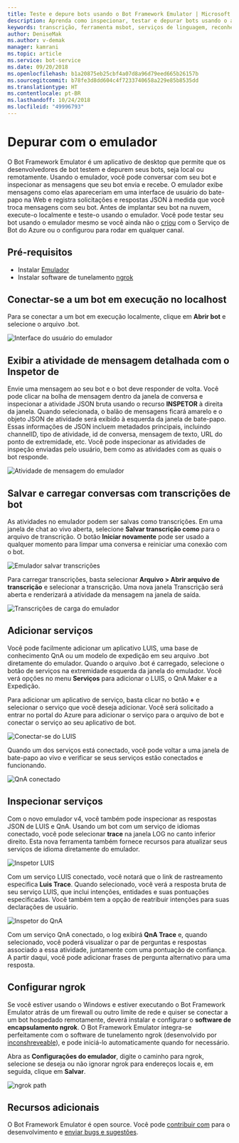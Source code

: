 ```yaml
---
title: Teste e depure bots usando o Bot Framework Emulator | Microsoft Docs
description: Aprenda como inspecionar, testar e depurar bots usando o aplicativo de desktop do Bot Framework Emulator.
keywords: transcrição, ferramenta msbot, serviços de linguagem, reconhecimento de fala
author: DeniseMak
ms.author: v-demak
manager: kamrani
ms.topic: article
ms.service: bot-service
ms.date: 09/20/2018
ms.openlocfilehash: b1a20875eb25cbf4a07d8a96d79eed665b26157b
ms.sourcegitcommit: b78fe3d8dd604c4f7233740658a229e85b8535dd
ms.translationtype: HT
ms.contentlocale: pt-BR
ms.lasthandoff: 10/24/2018
ms.locfileid: "49996793"
---
```

# <a name="debug-with-the-emulator"></a>Depurar com o emulador

O Bot Framework Emulator é um aplicativo de desktop que permite que os desenvolvedores de bot testem e depurem seus bots, seja local ou remotamente. Usando o emulador, você pode conversar com seu bot e inspecionar as mensagens que seu bot envia e recebe. O emulador exibe mensagens como elas apareceriam em uma interface de usuário do bate-papo na Web e registra solicitações e respostas JSON à medida que você troca mensagens com seu bot. Antes de implantar seu bot na nuvem, execute-o localmente e teste-o usando o emulador. Você pode testar seu bot usando o emulador mesmo se você ainda não o [criou](./bot-service-quickstart.md) com o Serviço de Bot do Azure ou o configurou para rodar em qualquer canal.

## <a name="prerequisites"></a>Pré-requisitos
- Instalar [Emulador](https://github.com/Microsoft/BotFramework-Emulator/releases)
- Instalar software de tunelamento [ngrok][ngrokDownload]

## <a name="connect-to-a-bot-running-on-localhost"></a>Conectar-se a um bot em execução no localhost

Para se conectar a um bot em execução localmente, clique em **Abrir bot** e selecione o arquivo .bot. 

![Interface do usuário do emulador](media/emulator-v4/emulator-welcome.png)

## <a name="view-detailed-message-activity-with-the-inspector"></a>Exibir a atividade de mensagem detalhada com o Inspetor de

Envie uma mensagem ao seu bot e o bot deve responder de volta. Você pode clicar na bolha de mensagem dentro da janela de conversa e inspecionar a atividade JSON bruta usando o recurso **INSPETOR** à direita da janela. Quando selecionada, o balão de mensagens ficará amarelo e o objeto JSON de atividade será exibido à esquerda da janela de bate-papo. Essas informações de JSON incluem metadados principais, incluindo channelID, tipo de atividade, id de conversa, mensagem de texto, URL do ponto de extremidade, etc. Você pode inspecionar as atividades de inspeção enviadas pelo usuário, bem como as atividades com as quais o bot responde. 

![Atividade de mensagem do emulador](media/emulator-v4/emulator-view-message-activity-02.png)

## <a name="save-and-load-conversations-with-bot-transcripts"></a>Salvar e carregar conversas com transcrições de bot

As atividades no emulador podem ser salvas como transcrições. Em uma janela de chat ao vivo aberta, selecione **Salvar transcrição como** para o arquivo de transcrição. O botão **Iniciar novamente** pode ser usado a qualquer momento para limpar uma conversa e reiniciar uma conexão com o bot.  

![Emulador salvar transcrições](media/emulator-v4/emulator-live-chat.png)

Para carregar transcrições, basta selecionar **Arquivo > Abrir arquivo de transcrição** e selecionar a transcrição. Uma nova janela Transcrição será aberta e renderizará a atividade da mensagem na janela de saída. 

![Transcrições de carga do emulador](media/emulator-v4/emulator-load-transcript.png)

## <a name="add-services"></a>Adicionar serviços 

Você pode facilmente adicionar um aplicativo LUIS, uma base de conhecimento QnA ou um modelo de expedição em seu arquivo .bot diretamente do emulador. Quando o arquivo .bot é carregado, selecione o botão de serviços na extremidade esquerda da janela do emulador. Você verá opções no menu **Serviços** para adicionar o LUIS, o QnA Maker e a Expedição. 

Para adicionar um aplicativo de serviço, basta clicar no botão **+** e selecionar o serviço que você deseja adicionar. Você será solicitado a entrar no portal do Azure para adicionar o serviço para o arquivo de bot e conectar o serviço ao seu aplicativo de bot. 

![Conectar-se do LUIS](media/emulator-v4/emulator-connect-luis-btn.png)

Quando um dos serviços está conectado, você pode voltar a uma janela de bate-papo ao vivo e verificar se seus serviços estão conectados e funcionando. 

![QnA conectado](media/emulator-v4/emulator-view-message-activity.png)

## <a name="inspect-services"></a>Inspecionar serviços

Com o novo emulador v4, você também pode inspecionar as respostas JSON de LUIS e QnA. Usando um bot com um serviço de idiomas conectado, você pode selecionar **trace** na janela LOG no canto inferior direito. Esta nova ferramenta também fornece recursos para atualizar seus serviços de idioma diretamente do emulador. 

![Inspetor LUIS](media/emulator-v4/emulator-luis-inspector.png)

Com um serviço LUIS conectado, você notará que o link de rastreamento especifica **Luis Trace**. Quando selecionado, você verá a resposta bruta de seu serviço LUIS, que inclui intenções, entidades e suas pontuações especificadas. Você também tem a opção de reatribuir intenções para suas declarações de usuário. 

![Inspetor do QnA](media/emulator-v4/emulator-qna-inspector.png)

Com um serviço QnA conectado, o log exibirá **QnA Trace** e, quando selecionado, você poderá visualizar o par de perguntas e respostas associado a essa atividade, juntamente com uma pontuação de confiança. A partir daqui, você pode adicionar frases de pergunta alternativo para uma resposta.

## <a name="configure-ngrok"></a>Configurar ngrok

Se você estiver usando o Windows e estiver executando o Bot Framework Emulator atrás de um firewall ou outro limite de rede e quiser se conectar a um bot hospedado remotamente, deverá instalar e configurar o **software de encapsulamento ngrok**. O Bot Framework Emulator integra-se perfeitamente com o software de tunelamento ngrok (desenvolvido por [inconshreveable][inconshreveable]), e pode iniciá-lo automaticamente quando for necessário.

Abra as **Configurações do emulador**, digite o caminho para ngrok, selecione se deseja ou não ignorar ngrok para endereços locais e, em seguida, clique em **Salvar**.

![ngrok path](media/emulator-v4/emulator-ngrok-path.png)

## <a name="additional-resources"></a>Recursos adicionais

O Bot Framework Emulator é open source. Você pode [contribuir com][EmulatorGithubContribute] para o desenvolvimento e [enviar bugs e sugestões][EmulatorGithubBugs].



[EmulatorGithubContribute]: https://github.com/Microsoft/BotFramework-Emulator/wiki/How-to-Contribute
[EmulatorGithubBugs]: https://github.com/Microsoft/BotFramework-Emulator/wiki/Submitting-Bugs-%26-Suggestions

[ngrokDownload]: https://ngrok.com/
[inconshreveable]: https://inconshreveable.com/

